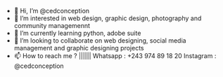 - 👋 Hi, I’m @cedconception
- 👀 I’m interested in web design, graphic design, photography and community managemennt
- 🌱 I’m currently learning python, adobe suite
- 💞️ I’m looking to collaborate on web designing, social media management and graphic designing projects
- 📫 How to reach me ? |||||| Whatsapp : +243 974 89 18 20 Instagram : @cedconception

<!---
cedconception/cedconception is a ✨ special ✨ repository because its `README.md` (this file) appears on your GitHub profile.
You can click the Preview link to take a look at your changes.
--->
